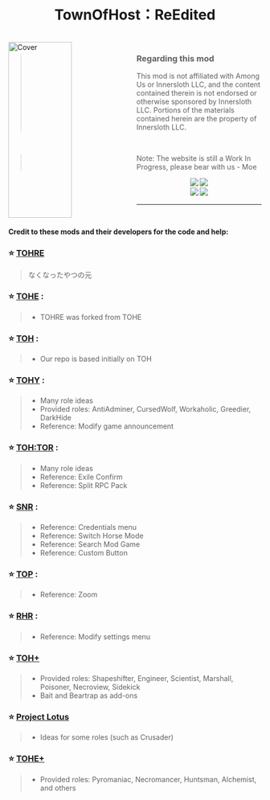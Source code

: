 
<h1 align="center">TownOfHost：ReEdited</h1>

<br>

<img align="left" alt="Cover" src="Resources/Background/TOHE-Background-Old.jpg" width="50%" height="350" /> 

<p align="right">
  
> ### Regarding this mod
>
> This mod is not affiliated with Among Us or Innersloth LLC, and the content contained therein is not endorsed or otherwise sponsored by Innersloth LLC. Portions of the materials contained herein are the property of Innersloth LLC.
<br>

> Note: The website is still a Work In Progress, please bear with us - Moe 
</p>
<p align="center">

<center>
<a href="https://tohre.dev/" target="_blank"><img src="https://img.shields.io/badge/Website%20-%231DA1F2.svg?&style=for-the-badge&logo=vuedotjs&logoColor=white&color=3aa675"/></a>
<a href="https://discord.gg/tohe" target="_blank"><img src="https://img.shields.io/badge/Discord%20-%231DA1F2.svg?&style=for-the-badge&logo=discord&logoColor=white&color=5662f6"/></a><br>
<a href="https://github.com/kazaminosuke/TownOfHost-ReEdited/releases/latest" target="_blank"><img src="https://img.shields.io/badge/Latest Version%20-%231DA1F2.svg?&style=for-the-badge&logo=github&logoColor=white&color=181717"/></a>
<a href="https://patreon.com/TOHRE" target="_blank"><img src="https://img.shields.io/badge/Patreon-F96854?style=for-the-badge&logo=patreon&logoColor=white"/></a>
</center>



</p>

---

<br>

**Credit to these mods and their developers for the code and help:**
### :star: [TOHRE](https://github.com/Loonie-Toons/) 
> 
> なくなったやつの元
>
### :star: [TOHE](https://github.com/KARPED1EM/TownOfHostEdited) :
> 
> - TOHRE was forked from TOHE
### :star: [TOH](https://github.com/tukasa0001/TownOfHost) :
> 
> - Our repo is based initially on TOH
> 
### :star: [TOHY](https://github.com/Yumenopai/TownOfHost_Y) :
> 
> - Many role ideas
> - Provided roles: AntiAdminer, CursedWolf, Workaholic, Greedier, DarkHide
> - Reference: Modify game announcement
> 
### :star: [TOH:TOR](https://github.com/music-discussion/TownOfHost-TheOtherRoles) :
> 
> - Many role ideas
> - Reference: Exile Confirm
> - Reference: Split RPC Pack
> 
### :star: [SNR](https://github.com/ykundesu/SuperNewRoles) :
> 
> - Reference: Credentials menu
> - Reference: Switch Horse Mode
> - Reference: Search Mod Game
> - Reference: Custom Button
>
### :star: [TOP](https://github.com/tugaru1975/TownOfPlus) :
> 
> - Reference: Zoom
> 
### :star: [RHR](https://github.com/sansaaaaai/Revolutionary-host-roles) :
> 
> - Reference: Modify settings menu
> 

### :star: [TOH+](https://github.com/SkullCreeper/TownOfHostPlus)
>
> - Provided roles: Shapeshifter, Engineer, Scientist, Marshall, Poisoner, Necroview, Sidekick
> - Bait and Beartrap as add-ons
>

### :star: [Project Lotus](https://github.com/ImaMapleTree/Lotus)
>
> - Ideas for some roles (such as Crusader)

### :star: [TOHE+](https://github.com/Gurge44/TOHE_PLUS)
>
> - Provided roles: Pyromaniac, Necromancer, Huntsman, Alchemist, and others
